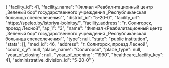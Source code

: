 {
    "facility_id": 41,
    "facility_name": "Филиал «Реабилитационный центр „Зеленый бор“ государственного учреждения „Республиканская больница спелеолечения“",
    "district_id": "5-20-0",
    "facility_url": "https:\/\/speleo.by\/istoriya-bolnitsy\/",
    "facility_address": "г. Солигорск, проезд Лесной",
    "ap_1": "3",
    "name": "Филиал «Реабилитационный центр „Зеленый бор“ государственного учреждения „Республиканская больница спелеолечения“",
    "type": null,
    "state": "public institution",
    "stats": [],
    "med_id": 46,
    "address": "г. Солигорск, проезд Лесной",
    "coord_x_y": null,
    "place_name": "Солигорск",
    "place_type": null,
    "year_of_closing": null,
    "year_of_opening": "1990",
    "healthcare_facility_key": 41,
    "administrative_division_id": "5-20-0"
}